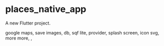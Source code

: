 # places_native_app

A new Flutter project.

google maps, save images, db, sqf lite, provider, splash screen, icon
svg, more more, ,
